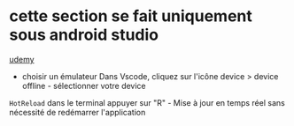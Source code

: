 # cette section se fait uniquement sous android studio

[udemy](https://www.udemy.com/course/flutter-dart-creez-des-applications-pour-ios-et-android/learn/lecture/26874690#overview)

- choisir un émulateur
  Dans Vscode, cliquez sur l'icône device > device offline - sélectionner votre device

`HotReload` dans le terminal appuyer sur "R" - Mise à jour en temps réel sans nécessité de redémarrer l'application
